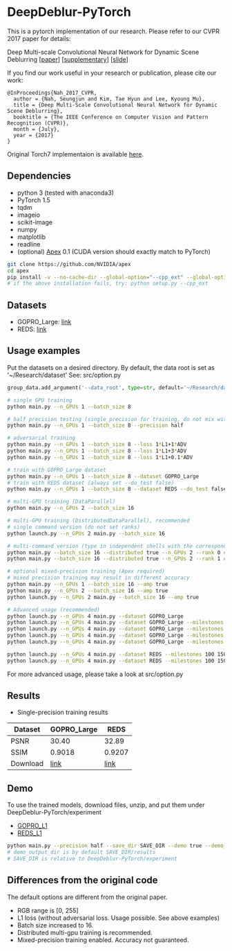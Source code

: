 # DeepDeblur-PyTorch

This is a pytorch implementation of our research. Please refer to our CVPR 2017 paper for details:

Deep Multi-scale Convolutional Neural Network for Dynamic Scene Deblurring
[[paper](http://openaccess.thecvf.com/content_cvpr_2017/papers/Nah_Deep_Multi-Scale_Convolutional_CVPR_2017_paper.pdf)]
[[supplementary](http://openaccess.thecvf.com/content_cvpr_2017/supplemental/Nah_Deep_Multi-Scale_Convolutional_2017_CVPR_supplemental.zip)]
[[slide](https://drive.google.com/file/d/1sj7l2tGgJR-8wTyauvnSDGpiokjOzX_C/view?usp=sharing)]

If you find our work useful in your research or publication, please cite our work:
```
@InProceedings{Nah_2017_CVPR,
  author = {Nah, Seungjun and Kim, Tae Hyun and Lee, Kyoung Mu},
  title = {Deep Multi-Scale Convolutional Neural Network for Dynamic Scene Deblurring},
  booktitle = {The IEEE Conference on Computer Vision and Pattern Recognition (CVPR)},
  month = {July},
  year = {2017}
}
```

Original Torch7 implementaion is available [here](https://github.com/SeungjunNah/DeepDeblur_release).

## Dependencies

* python 3 (tested with anaconda3)
* PyTorch 1.5
* tqdm
* imageio
* scikit-image
* numpy
* matplotlib
* readline
* (optional) [Apex](https://github.com/NVIDIA/apex) 0.1 (CUDA version should exactly match to PyTorch)

```bash
git clone https://github.com/NVIDIA/apex
cd apex
pip install -v --no-cache-dir --global-option="--cpp_ext" --global-option="--cuda_ext" ./
# if the above installation fails, try: python setup.py --cpp_ext
```

## Datasets

* GOPRO_Large: [link](https://seungjunnah.github.io/Datasets/gopro)
* REDS: [link](https://seungjunnah.github.io/Datasets/reds)

## Usage examples

Put the datasets on a desired directory. By default, the data root is set as '~/Research/dataset'
See: src/option.py
```python
group_data.add_argument('--data_root', type=str, default='~/Research/dataset', help='dataset root location')
```

```bash
# single GPU training
python main.py --n_GPUs 1 --batch_size 8

# half precision testing (single precision for training, do not mix with mixed-precision training)
python main.py --n_GPUs 1 --batch_size 8 --precision half

# adversarial training
python main.py --n_GPUs 1 --batch_size 8 --loss 1*L1+1*ADV
python main.py --n_GPUs 1 --batch_size 8 --loss 1*L1+3*ADV
python main.py --n_GPUs 1 --batch_size 8 --loss 1*L1+0.1*ADV

# train with GOPRO_Large dataset
python main.py --n_GPUs 1 --batch_size 8 --dataset GOPRO_Large
# train with REDS dataset (always set --do_test false)
python main.py --n_GPUs 1 --batch_size 8 --dataset REDS --do_test false --milestones 100 150 180 --endEpoch 200
```

```bash
# multi-GPU training (DataParallel)
python main.py --n_GPUs 2 --batch_size 16
```

```bash
# multi-GPU training (DistributedDataParallel), recommended
# single command version (do not set ranks)
python launch.py --n_GPUs 2 main.py --batch_size 16

# multi-command version (type in independent shells with the corresponding ranks)
python main.py --batch_size 16 --distributed true --n_GPUs 2 --rank 0 # shell 0
python main.py --batch_size 16 --distributed true --n_GPUs 2 --rank 1 # shell 1
```

```bash
# optional mixed-precision training (Apex required)
# mixed precision training may result in different accuracy
python main.py --n_GPUs 1 --batch_size 16 --amp true
python main.py --n_GPUs 2 --batch_size 16 --amp true
python launch.py --n_GPUs 2 main.py --batch_size 16 --amp true
```

```bash
# Advanced usage (recommended)
python launch.py --n_GPUs 4 main.py --dataset GOPRO_Large
python launch.py --n_GPUs 4 main.py --dataset GOPRO_Large --milestones 500 750 900 --endEpoch 1000 --save_results none
python launch.py --n_GPUs 4 main.py --dataset GOPRO_Large --milestones 500 750 900 --endEpoch 1000 --save_results part
python launch.py --n_GPUs 4 main.py --dataset GOPRO_Large --milestones 500 750 900 --endEpoch 1000 --save_results all
python launch.py --n_GPUs 4 main.py --dataset GOPRO_Large --milestones 500 750 900 --endEpoch 1000 --save_results all --amp true

python launch.py --n_GPUs 4 main.py --dataset REDS --milestones 100 150 180 --endEpoch 200 --save_results all --do_test false
python launch.py --n_GPUs 4 main.py --dataset REDS --milestones 100 150 180 --endEpoch 200 --save_results all --do_test false --do_validate false
```

For more advanced usage, please take a look at src/option.py

## Results

* Single-precision training results

Dataset | GOPRO_Large | REDS
-- | -- | --
PSNR | 30.40 | 32.89
SSIM | 0.9018 | 0.9207
Download | [link](https://drive.google.com/file/d/1-wGC6s2D2ba-PSV60AeHf48HtYd9JkQ4/view?usp=sharing) | [link](https://drive.google.com/file/d/1aSPgVsNcPNqeGPn0Y2uGmgIwaIn5Njkv/view?usp=sharing)

<!-- * Mixed-precision training results

Dataset | GOPRO_Large | REDS
PSNR| -- | --
SSIM| -- | --
Model download | -- | --

Mixed-precision training uses less memory and is faster, especially on NVIDIA Turing-generation GPUs.
Loss scaling technique is adopted to cope with the narrow representation range of fp16.
This could improve/degrade accuracy. -->

## Demo

To use the trained models, download files, unzip, and put them under DeepDeblur-PyTorch/experiment
* [GOPRO_L1](https://drive.google.com/file/d/1AfZhyUXEA8_UdZco9EdtpWjTBAb8BbWv/view?usp=sharing)
* [REDS_L1](https://drive.google.com/file/d/1UwFNXnGBz2rCBxhvq2gKt9Uhj5FeEsa4/view?usp=sharing)
<!-- * [GOPRO_L1_amp](GOPRO_LINK) -->
<!-- * [REDS_L1_amp](REDS_LINK) -->

```bash
python main.py --precision half --save_dir SAVE_DIR --demo true --demo_input_dir INPUT_DIR_NAME --demo_output_dir OUTPUT_DIR_NAME
# demo_output_dir is by default SAVE_DIR/results
# SAVE_DIR is relative to DeepDeblur-PyTorch/experiment
```

## Differences from the original code

The default options are different from the original paper.
* RGB range is [0, 255]
* L1 loss (without adversarial loss. Usage possible. See above examples)
* Batch size increased to 16.
* Distributed multi-gpu training is recommended.
* Mixed-precision training enabled. Accuracy not guaranteed.
